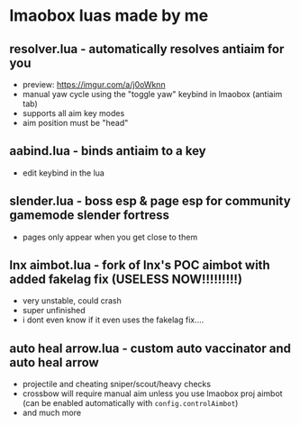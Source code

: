 # lmaobox luas made by me
## resolver.lua - automatically resolves antiaim for you
* preview: https://imgur.com/a/j0oWknn
* manual yaw cycle using the "toggle yaw" keybind in lmaobox (antiaim tab)
* supports all aim key modes
* aim position must be "head"
## aabind.lua - binds antiaim to a key
* edit keybind in the lua
## slender.lua - boss esp & page esp for community gamemode slender fortress
* pages only appear when you get close to them
## lnx aimbot.lua - fork of lnx's POC aimbot with added fakelag fix (USELESS NOW!!!!!!!!!)
* very unstable, could crash
* super unfinished
* i dont even know if it even uses the fakelag fix....
## auto heal arrow.lua - custom auto vaccinator and auto heal arrow
* projectile and cheating sniper/scout/heavy checks
* crossbow will require manual aim unless you use lmaobox proj aimbot (can be enabled automatically with `config.controlAimbot`)
* and much more
